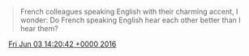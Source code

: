 > French colleagues speaking English with their charming accent, I wonder: Do French speaking English hear each other better than I hear them?

<img src="../../media/tweet.ico" width="12" /> [Fri Jun 03 14:20:42 +0000 2016](https://twitter.com/DromerDenker/status/738737174984687616)